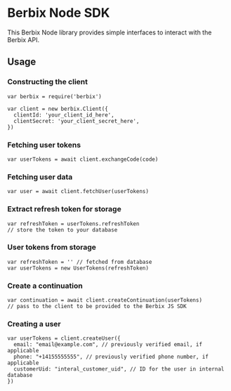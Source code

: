 # Berbix Node SDK

This Berbix Node library provides simple interfaces to interact with the Berbix API.

## Usage

### Constructing the client

    var berbix = require('berbix')

    var client = new berbix.Client({
      clientId: 'your_client_id_here',
      clientSecret: 'your_client_secret_here',
    })

### Fetching user tokens

    var userTokens = await client.exchangeCode(code)

### Fetching user data

    var user = await client.fetchUser(userTokens)

### Extract refresh token for storage

    var refreshToken = userTokens.refreshToken
    // store the token to your database

### User tokens from storage

    var refreshToken = '' // fetched from database
    var userTokens = new UserTokens(refreshToken)

### Create a continuation

    var continuation = await client.createContinuation(userTokens)
    // pass to the client to be provided to the Berbix JS SDK

### Creating a user

    var userTokens = client.createUser({
      email: "email@example.com", // previously verified email, if applicable
      phone: "+14155555555", // previously verified phone number, if applicable
      customerUid: "interal_customer_uid", // ID for the user in internal database
    })
